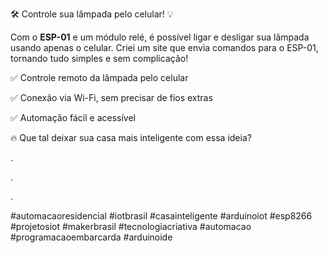 🛠 Controle sua lâmpada pelo celular! 💡

Com o **ESP-01** e um módulo relé, é possível ligar e desligar sua lâmpada usando apenas o celular. Criei um site que envia comandos para o ESP-01, tornando tudo simples e sem complicação!

✅ Controle remoto da lâmpada pelo celular

✅ Conexão via Wi-Fi, sem precisar de fios extras

✅ Automação fácil e acessível

🔥 Que tal deixar sua casa mais inteligente com essa ideia?

.

.

.

#automacaoresidencial #iotbrasil #casainteligente #arduinoiot #esp8266 #projetosiot #makerbrasil #tecnologiacriativa #automacao #programacaoembarcarda #arduinoide
